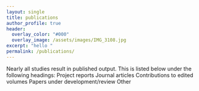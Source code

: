 ```yaml
---
layout: single
title: publications
author_profile: true
header:  
  overlay_color: "#000"
  overlay_image: /assets/images/IMG_3108.jpg
excerpt: "hello "
permalink: /publications/
---
```


Nearly all studies result in published output.  This is listed below under the following headings:
Project reports
Journal articles
Contributions to edited volumes
Papers under development/review
Other